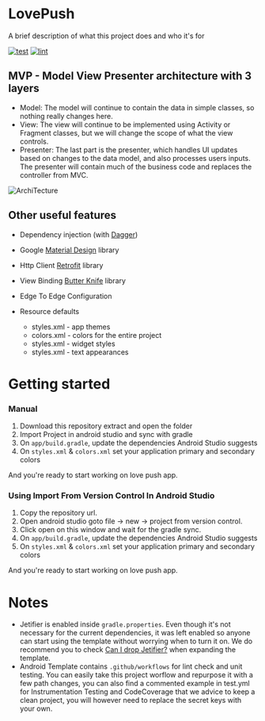 
# LovePush

A brief description of what this project does and who it's for


[![test](https://github.com/blocoio/android-template/workflows/test/badge.svg?branch=master)](https://github.com/blocoio/android-template/actions?query=workflow%3Atest+branch%3Amaster)
[![lint](https://github.com/blocoio/android-template/workflows/lint/badge.svg?branch=master)](https://github.com/blocoio/android-template/actions?query=workflow%3Alint+branch%3Amaster)

## MVP - Model View Presenter architecture with 3 layers
- Model: The model will continue to contain the data in simple classes, so nothing really changes here.
- View: The view will continue to be implemented using Activity or Fragment classes, but we will change the scope of what the view controls.
- Presenter: The last part is the presenter, which handles UI updates based on changes to the data model, and also processes users inputs. The presenter will contain much of the business code and replaces the controller from MVC.

![ArchiTecture](https://i.stack.imgur.com/yDSba.png)


    
## Other useful features
- Dependency injection (with [Dagger](https://github.com/google/dagger))
- Google [Material Design](https://material.io/blog/android-material-theme-color) library
- Http Client [Retrofit](https://square.github.io/retrofit/) library
- View Binding [Butter Knife](https://github.com/JakeWharton/butterknife) library

- Edge To Edge Configuration
- Resource defaults
    - styles.xml - app themes
    - colors.xml - colors for the entire project
    - styles.xml - widget styles 
    - styles.xml - text appearances

# Getting started

### Manual
1. Download this repository extract and open the folder
2. Import Project in android studio and sync with gradle 
3. On `app/build.gradle`, update the dependencies Android Studio suggests
4. On `styles.xml` & `colors.xml` set your application primary and secondary colors 


And you're ready to start working on love push app.

### Using Import From Version Control In Android Studio 
1. Copy the repository url.
2. Open android studio goto file -> new -> project from version control.
3. Click open on this window and wait for the gradle sync.
4. On `app/build.gradle`, update the dependencies Android Studio suggests
5. On `styles.xml` & `colors.xml` set your application primary and secondary colors 

And you're ready to start working on love push app.

# Notes
- Jetifier is enabled inside `gradle.properties`. Even though it's not necessary for the 
  current dependencies, it was left enabled so anyone can start using the template without 
  worrying when to turn it on. We do recommend you to check [Can I drop Jetifier?](https://github.com/plnice/can-i-drop-jetifier) 
  when expanding the template.
- Android Template contains `.github/workflows` for lint check and unit testing. You can easily take this project worflow and repurpose it with a few path changes, you can also find a commented example in test.yml for Instrumentation Testing and CodeCoverage that we advice to keep a clean project, you will however need to replace the secret keys with your own.


